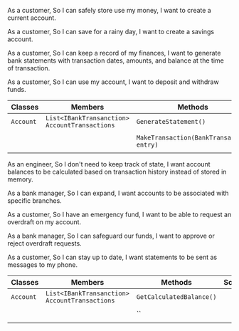 As a customer,
So I can safely store use my money,
I want to create a current account.

As a customer,
So I can save for a rainy day,
I want to create a savings account.

As a customer,
So I can keep a record of my finances,
I want to generate bank statements with transaction dates, amounts, and balance at the time of transaction.

As a customer,
So I can use my account,
I want to deposit and withdraw funds.


| Classes    | Members                                      | Methods                                     | Scenario                                     | Outputs             |
|------------|----------------------------------------------|---------------------------------------------|----------------------------------------------|---------------------|
| `Account`  | `List<IBankTransanction> AccountTransactions`| `GenerateStatement()`                       |		  	    		                         |                     |
|            |                                              |                                             |					                             |                     |
|            |                                              | `MakeTransaction(BankTransaction entry)`    |                                              |                     |
|		     |                                              | 


As an engineer,
So I don't need to keep track of state,
I want account balances to be calculated based on transaction history instead of stored in memory.

As a bank manager,
So I can expand,
I want accounts to be associated with specific branches.

As a customer,
So I have an emergency fund,
I want to be able to request an overdraft on my account.

As a bank manager,
So I can safeguard our funds,
I want to approve or reject overdraft requests.

As a customer,
So I can stay up to date,
I want statements to be sent as messages to my phone.

| Classes    | Members                                      | Methods                                     | Scenario                                     | Outputs             |
|------------|----------------------------------------------|---------------------------------------------|----------------------------------------------|---------------------|
| `Account`  | `List<IBankTransanction> AccountTransactions`| `GetCalculatedBalance()`                    |		  	    		                         |  decimal                   |
|            |                                              |                                             |					                             |                     |
|            |                                              | ``    |                                              |                     |
|		     |                                              | 



